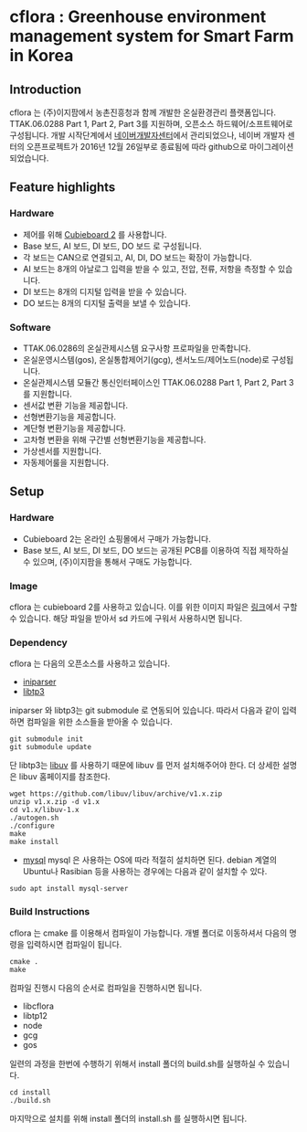 # cflora : Greenhouse environment management system for Smart Farm in Korea

## Introduction

cflora 는 (주)이지팜에서 농촌진흥청과 함께 개발한 온실환경관리 플랫폼입니다. TTAK.06.0288 Part 1, Part 2, Part 3를 지원하며, 오픈소스 하드웨어/소프트웨어로 구성됩니다. 개발 시작단계에서 [네이버개발자센터](http://dev.naver.com/projects/cflora/)에서 관리되었으나, 네이버 개발자 센터의 오픈프로젝트가 2016년 12월 26일부로 종료됨에 따라 github으로 마이그레이션되었습니다.

## Feature highlights
### Hardware
* 제어를 위해 [Cubieboard 2](http://cubieboard.org/model/cb2/) 를 사용합니다.
* Base 보드, AI 보드, DI 보드, DO 보드 로 구성됩니다.
* 각 보드는 CAN으로 연결되고, AI, DI, DO 보드는 확장이 가능합니다.
* AI 보드는 8개의 아날로그 입력을 받을 수 있고, 전압, 전류, 저항을 측정할 수 있습니다.
* DI 보드는 8개의 디지털 입력을 받을 수 있습니다.
* DO 보드는 8개의 디지털 출력을 보낼 수 있습니다.

### Software
* TTAK.06.0286의 온실관제시스템 요구사항 프로파일을 만족합니다.
 * 온실운영시스템(gos), 온실통합제어기(gcg), 센서노드/제어노드(node)로 구성됩니다.
* 온실관제시스템 모듈간 통신인터페이스인 TTAK.06.0288 Part 1, Part 2, Part 3를 지원합니다.
* 센서값 변환 기능을 제공합니다.
 * 선형변환기능을 제공합니다.
 * 계단형 변환기능을 제공합니다.
 * 고차형 변환을 위해 구간별 선형변환기능을 제공합니다.
* 가상센서를 지원합니다.
* 자동제어룰을 지원합니다.

## Setup
### Hardware
* Cubieboard 2는 온라인 쇼핑몰에서 구매가 가능합니다.
* Base 보드, AI 보드, DI 보드, DO 보드는 공개된 PCB를 이용하여 직접 제작하실 수 있으며,  (주)이지팜을 통해서 구매도 가능합니다.

### Image
cflora 는 cubieboard 2를 사용하고 있습니다. 이를 위한 이미지 파일은 [링크](http://dl.cubieboard.org/parteners/waveshare/Image/a20-cubieboard-dvk/lubuntu/cb2-dvk-sdcard-lubuntu-lcd%20v1.0.img)에서 구할 수 있습니다. 해당 파일을 받아서 sd 카드에 구워서 사용하시면 됩니다.

### Dependency
cflora 는 다음의 오픈소스를 사용하고 있습니다.
* [iniparser](https://github.com/ndevilla/iniparser)
* [libtp3](https://github.com/ezfarm-farmcloud/libtp3)

iniparser 와 libtp3는 git submodule 로 연동되어 있습니다. 따라서 다음과 같이 입력하면 컴파일을 위한 소스들을 받아올 수 있습니다.
```
git submodule init
git submodule update
```

단 libtp3는 [libuv](https://github.com/libuv/libuv) 를 사용하기 때문에 libuv 를 먼저 설치해주어야 한다. 더 상세한 설명은 libuv 홈페이지를 참조한다.
```
wget https://github.com/libuv/libuv/archive/v1.x.zip
unzip v1.x.zip -d v1.x
cd v1.x/libuv-1.x
./autogen.sh
./configure
make
make install
```

* [mysql](https://www.mysql.com)
mysql 은 사용하는 OS에 따라 적절히 설치하면 된다. debian 계열의 Ubuntu나 Rasibian 등을 사용하는 경우에는 다음과 같이 설치할 수 있다.
```
sudo apt install mysql-server
```

### Build Instructions
cflora 는 cmake 를 이용해서 컴파일이 가능합니다. 개별 폴더로 이동하셔서 다음의 명령을 입력하시면 컴파일이 됩니다.
```
cmake .
make
```

컴파일 진행시 다음의 순서로 컴파일을 진행하시면 됩니다.
* libcflora
* libtp12
* node
* gcg
* gos

일련의 과정을 한번에 수행하기 위해서 install 폴더의 build.sh를 실행하실 수 있습니다.
```
cd install
./build.sh
```

마지막으로 설치를 위해 install 폴더의 install.sh 를 실행하시면 됩니다.


